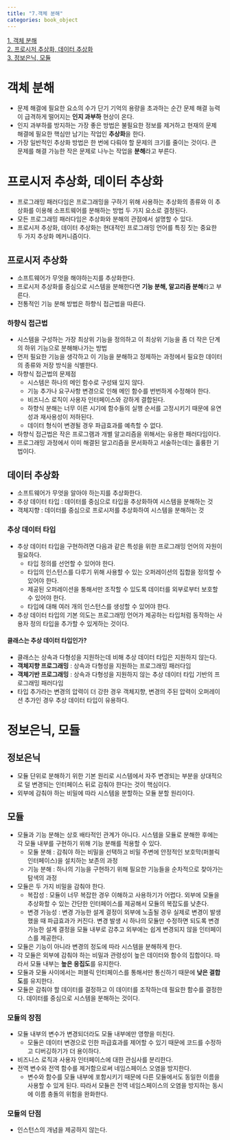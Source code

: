 ```yaml
---
title: "7.객체 분해"
categories: book_object
---
```


[1. 객체 분해](#객체-분해)  
[2. 프로시저 추상화, 데이터 추상화](#프로시저-추상화-데이터-추상화)  
[3. 정보은닉, 모듈](#정보은닉-모듈)  

# 객체 분해
+ 문제 해결에 필요한 요소의 수가 단기 기억의 용량을 초과하는 순간 문제 해결 능력이 급격하게 떨어지는 **인지 과부하** 현상이 온다.
+ 인지 과부하를 방지하는 가장 좋은 방법은 불필요한 정보를 제거하고 현재의 문제 해결에 필요한 핵심만 남기는 작업인 **추상화**을 한다.
+ 가장 일반적인 추상화 방법은 한 번에 다뤄야 할 문제의 크기를 줄이는 것이다. 큰 문제를 해결 가능한 작은 문제로 나누는 작업을 **분해**라고 부른다.

# 프로시저 추상화, 데이터 추상화
+ 프로그래밍 패러다임은 프로그래밍을 구하기 위해 사용하는 추상화의 종류와 이 추상화를 이용해 소프트웨어를 분해하는 방법 두 가지 요소로 결정된다.
+ 모든 프로그래밍 패러다임은 추상화와 분해의 관점에서 설명할 수 있다.
+ 프로시저 추상화, 데이터 추상화는 현대적인 프로그래밍 언어를 특징 짓는 중요한 두 가지 추상화 메커니즘이다.
## 프로시저 추상화
+ 소프트웨어가 무엇을 해야하는지를 추상화한다.
+ 프로시저 추상화를 중심으로 시스템을 분해한다면 **기능 분해, 알고리즘 분해**라고 부른다.
+ 전통적인 기능 분해 방법은 하향식 접근법을 따른다.

### 하향식 접근법
+ 시스템을 구성하는 가장 최상위 기능을 정의하고 이 최상위 기능을 좀 더 작은 단계의 하위 기능으로 분해해나가는 방법
+ 먼저 필요한 기능을 생각하고 이 기능을 분해하고 정제하는 과정에서 필요한 데이터의 종류와 저장 방식을 식별한다.
+ 하향식 접근법의 문제점
  + 시스템은 하나의 메인 함수로 구성돼 있지 않다.
  + 기능 추가나 요구사항 변경으로 인해 메인 함수를 번번하게 수정해야 한다.
  + 비즈니스 로직이 사용자 인터페이스와 강하게 결합된다.
  + 하향식 분해는 너무 이른 시기에 함수들의 실행 순서를 고정시키기 때문에 유연성과 재사용성이 저하된다.
  + 데이터 형식이 변경될 경우 파급효과를 예측할 수 없다.
+ 하향식 접근법은 작은 프로그램과 개별 알고리즘을 위해서는 유용한 패러다임이다.
+ 프로그래밍 과정에서 이미 해결된 알고리즘을 문서화하고 서술하는데는 훌륭한 기법이다.

## 데이터 추상화
+ 소프트웨어가 무엇을 알아야 하는지를 추상화한다.
+ 추상 데이터 타입 : 데이터를 중심으로 타입을 추상화하여 시스템을 분해하는 것
+ 객체지향 : 데이터를 중심으로 프로시저를 추상화하여 시스템을 분해하는 것

### 추상 데이터 타입
+ 추상 데이터 타입을 구현하려면 다음과 같은 특성을 위한 프로그래밍 언어의 자원이 필요하다.
  + 타입 정의를 선언할 수 있어야 한다.
  + 타입의 인스턴스를 다루기 위해 사용할 수 있는 오퍼레이션의 집합을 정의할 수 있어야 한다.
  + 제공된 오퍼레이션을 통해서만 조작할 수 있도록 데이터를 외부로부터 보호할 수 있어야 한다.
  + 타입에 대해 여러 개의 인스턴스를 생성할 수 있어야 한다.
+ 추상 데이터 타입의 기본 의도는 프로그래밍 언어가 제공하는 타입처럼 동작하는 사용자 정의 타입을 추가할 수 있게하는 것이다.

#### 클래스는 추상 데이터 타입인가?
+ 클래스는 상속과 다형성을 지원하는데 비해 추상 데이터 타입은 지원하지 않는다.
+ **객체지향 프로그래밍** : 상속과 다형성을 지원하는 프로그래밍 패러다임
+ **객체기반 프로그래밍** : 상속과 다형성을 지원하지 않는 추상 데이터 타입 기반의 프로그래밍 패러다임
+ 타입 추가라는 변경의 압력이 더 강한 경우 객체지향, 변경의 주된 압력이 오퍼레이션 추가인 경우 추상 데이터 타입이 유용하다.

# 정보은닉, 모듈
## 정보은닉
+ 모듈 단위로 분해하기 위한 기본 원리로 시스템에서 자주 변경되는 부분을 상대적으로 덜 변경되는 인터페이스 뒤로 감춰야 한다는 것이 핵심이다.
+ 외부에 감춰야 하는 비밀에 따라 시스템을 분할하는 모듈 분할 원리이다.

## 모듈
+ 모듈과 기능 분해는 상호 배타적인 관계가 아니다. 시스템을 모듈로 분해한 후에는 각 모듈 내부를 구현하기 위해 기능 분해를 적용할 수 있다.
  + 모듈 분해 : 감춰야 하는 비밀을 선택하고 비밀 주변에 안정적인 보호막(퍼블릭 인터페이스)을 설치하는 보존의 과정
  + 기능 분해 : 하나의 기능을 구현하기 위해 필요한 기능들을 순차적으로 찾아가는 탐색의 과정
+ 모듈은 두 가지 비밀을 감춰야 한다.
  + 복잡성 : 모듈이 너무 복잡한 경우 이해하고 사용하기가 어렵다. 외부에 모듈을 추상화할 수 있는 간단한 인터페이스를 제공해서 모듈의 복잡도를 낮춘다.
  + 변경 가능성 : 변경 가능한 설계 결정이 외부에 노출될 경우 실제로 변경이 발생했을 때 파급효과가 커진다. 변경 발생 시 하나의 모듈만 수정하면 되도록 변경 가능한 설계 결정을 모듈 내부로 감추고 외부에는 쉽게 변경되지 않을 인터페이스를 제공한다.
+ 모듈은 기능이 아니라 변경의 정도에 따라 시스템을 분해하게 한다.
+ 각 모듈은 외부에 감춰야 하는 비밀과 관령성이 높은 데이터와 함수의 집합이다. 따라서 모듈 내부는 **높은 응집도**를 유지한다.
+ 모듈과 모듈 사이에서는 퍼블릭 인터페이스를 통해서만 통신하기 때문에 **낮은 결합도**를 유지한다.
+ 모듈은 감춰야 할 데이터를 결정하고 이 데이터를 조작하는데 필요한 함수를 결정한다. 데이터를 중심으로 시스템을 분해하는 것이다.

### 모듈의 장점
+ 모듈 내부의 변수가 변경되더라도 모듈 내부에만 영향을 미친다.
  + 모듈은 데이터 변경으로 인한 파급효과를 제어할 수 있기 때문에 코드를 수정하고 디버깅하기가 더 용이하다.
+ 비즈니스 로직과 사용자 인터페이스에 대한 관심사를 분리한다.
+ 전역 변수와 전역 함수를 제거함으로써 네임스페이스 오염을 방지한다.
  + 변수와 함수를 모듈 내부에 포함시키기 때문에 다른 모듈에서도 동일한 이름을 사용할 수 있게 된다. 따라서 모듈은 전역 네임스페이스의 오염을 방지하는 동시에 이름 충돌의 위험을 완화한다.

### 모듈의 단점
+ 인스턴스의 개념을 제공하지 않는다.
